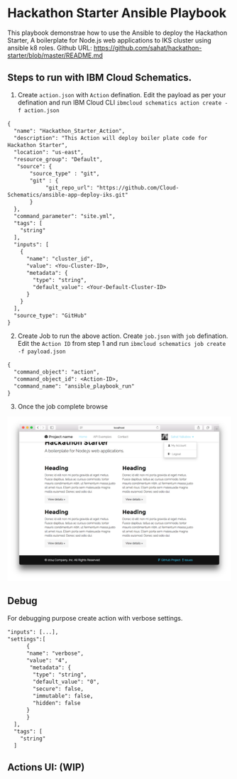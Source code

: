 # Hackathon Starter Ansible Playbook

This playbook demonstrae how to use the Ansible to deploy the Hackathon Starter, A boilerplate for Node.js web applications to IKS cluster using ansible k8 roles. 
Github URL: https://github.com/sahat/hackathon-starter/blob/master/README.md

## Steps to run with IBM Cloud Schematics. 

1. Create `action.json` with `Action` defination. Edit the payload as per your defination and run IBM Cloud CLI `ibmcloud schematics action create -f action.json`

```
{
  "name": "Hackathon_Starter_Action",
  "description": "This Action will deploy boiler plate code for Hackathon Starter",
  "location": "us-east",
  "resource_group": "Default",
   "source": {
       "source_type" : "git",
       "git" : {
            "git_repo_url": "https://github.com/Cloud-Schematics/ansible-app-deploy-iks.git"
       }
  },
  "command_parameter": "site.yml",
  "tags": [
    "string"
  ],
  "inputs": [
    {
      "name": "cluster_id",
      "value": <You-Cluster-ID>,
      "metadata": {
        "type": "string",
        "default_value": <Your-Default-Cluster-ID>
      }
    }
  ],
  "source_type": "GitHub" 
}
```

2. Create Job to run the above action. Create `job.json` with `job` defination. Edit the `Action ID` from step 1 and run `ibmcloud schematics job create -f payload.json`

```
{
  "command_object": "action",
  "command_object_id": <Action-ID>,
  "command_name": "ansible_playbook_run"
}
```

3. Once the job complete browse  

![](./welcome_screen.png)


## Debug 

For debugging purpose create action with verbose settings.

```
"inputs": [...],
"settings":[
      {
      "name": "verbose",
      "value": "4",
       "metadata": {
        "type": "string",
        "default_value": "0",
        "secure": false,
        "immutable": false,
        "hidden": false
      }
      }
  ],
  "tags": [
    "string"
  ]
  ```
  
## Actions UI: (WIP)
